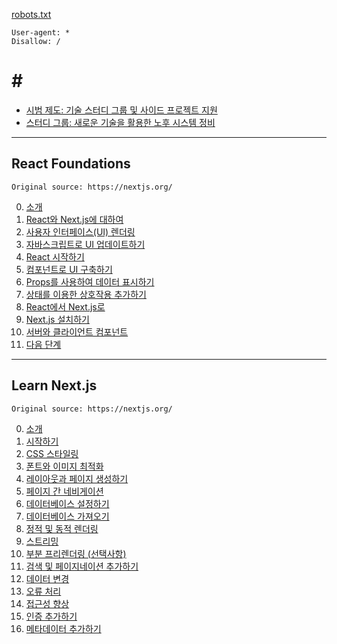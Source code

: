 [robots.txt](/robots.txt)
```
User-agent: *
Disallow: /
```

# \#

- [시범 제도: 기술 스터디 그룹 및 사이드 프로젝트 지원](/_posts/2024-02-21-시범_제도_기술_스터디_그룹_및_사이드_프로젝트_지원.md)
- [스터디 그룹: 새로운 기술을 활용한 노후 시스템 정비](/_posts/2024-02-21-스터디_그룹_새로운_기술을_활용한_노후_시스템_정비.md)

---

## React Foundations

`Original source: https://nextjs.org/`

0. [소개](/_posts/React_Foundations/2024-02-20-0_소개.md)
1. [React와 Next.js에 대하여](/_posts/React_Foundations/2024-02-20-1_React와_Next.js에_대하여.md)
2. [사용자 인터페이스(UI) 렌더링](/_posts/React_Foundations/2024-02-20-2_사용자_인터페이스_렌더링.md)
3. [자바스크립트로 UI 업데이트하기](/_posts/React_Foundations/2024-02-20-3_자바스크립트로_UI_업데이트하기.md)
4. [React 시작하기](/_posts/React_Foundations/2024-02-20-4_React_시작하기.md)
5. [컴포넌트로 UI 구축하기](/_posts/React_Foundations/2024-02-20-5_컴포넌트로_UI_구축하기.md)
6. [Props를 사용하여 데이터 표시하기](/_posts/React_Foundations/2024-02-20-6_Props를_사용하여_데이터_표시하기.md)
7. [상태를 이용한 상호작용 추가하기](/_posts/React_Foundations/2024-02-20-7_상태를_이용한_상호작용_추가하기.md)
8. [React에서 Next.js로](/_posts/React_Foundations/2024-02-20-8_React에서_Next.js로.md)
9. [Next.js 설치하기](/_posts/React_Foundations/2024-02-20-9_Next.js_설치하기.md)
10. [서버와 클라이언트 컴포넌트](/_posts/React_Foundations/2024-02-20-10_서버와_클라이언트_컴포넌트.md)
11. [다음 단계](/_posts/React_Foundations/2024-02-20-11_다음_단계.md)

---

## Learn Next.js

`Original source: https://nextjs.org/`

0. [소개](/_posts/Learn_Nextjs/2024-02-26-00_소개.md)
1. [시작하기](/_posts/Learn_Nextjs/2024-02-26-01_시작하기.md)
2. [CSS 스타일링](/_posts/Learn_Nextjs/2024-02-26-02_CSS_스타일링.md)
3. [폰트와 이미지 최적화](/_posts/Learn_Nextjs/2024-02-26-03_폰트와_이미지_최적화.md)
4. [레이아웃과 페이지 생성하기](/_posts/Learn_Nextjs/2024-02-26-04_레이아웃과_페이지_생성하기.md)
5. [페이지 간 네비게이션](/_posts/Learn_Nextjs/2024-02-26-05_페이지_간_네비게이션.md)
6. [데이터베이스 설정하기](/_posts/Learn_Nextjs/2024-02-26-06_데이터베이스_설정하기.md)
7. [데이터베이스 가져오기](/_posts/Learn_Nextjs/2024-02-26-07_데이터_가져오기.md)
8. [정적 및 동적 렌더링](/_posts/Learn_Nextjs/2024-02-26-08_정적_및_동적_렌더링.md)
9. [스트리밍](/_posts/Learn_Nextjs/2024-02-26-09_스트리밍.md)
10. [부분 프리렌더링 (선택사항)](/_posts/Learn_Nextjs/2024-02-26-10_부분_프리렌더링_선택사항.md)
11. [검색 및 페이지네이션 추가하기](/_posts/Learn_Nextjs/2024-02-26-11_검색_및_페이지네이션_추가하기.md)
12. [데이터 변경](/_posts/Learn_Nextjs/2024-02-26-12_데이터_변경.md)
13. [오류 처리](/_posts/Learn_Nextjs/2024-02-26-13_오류_처리.md)
14. [접근성 향상](/_posts/Learn_Nextjs/2024-02-26-14_접근성_향상.md)
15. [인증 추가하기](/_posts/Learn_Nextjs/2024-02-26-15_인증_추가하기.md)
16. [메타데이터 추가하기](/_posts/Learn_Nextjs/2024-02-26-16_메타데이터_추가하기.md)
